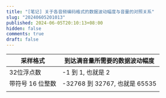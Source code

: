 ```yaml
---
title: "[笔记] 关于各音频编码格式的数据波动幅度与音量的对照关系"
slug: "20240605201013"
published: 2024-06-05T20:10:13+08:00
hidden: false
comments: true
draft: false
---
```


| 采样格式       | 到达满音量所需要的数据波动幅度           |
| ---------- | ------------------------- |
| 32位浮点数     | -1 到 1, 也就是 2             |
| 带符号 16 位整数 | -32768 到 32767, 也就是 65535 |
|            |                           |